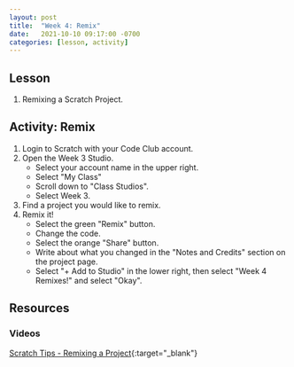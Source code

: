 ```yaml
---
layout: post
title:  "Week 4: Remix"
date:   2021-10-10 09:17:00 -0700
categories: [lesson, activity]
---
```


## Lesson

1. Remixing a Scratch Project.

## Activity: Remix

1. Login to Scratch with your Code Club account.
2. Open the Week 3 Studio.
    * Select your account name in the upper right.
    * Select "My Class"
    * Scroll down to "Class Studios".
    * Select Week 3.
3. Find a project you would like to remix.
4. Remix it!
    * Select the green "Remix" button.
    * Change the code.
    * Select the orange "Share" button.
    * Write about what you changed in the "Notes and Credits" section on the 
      project page.
    * Select "+ Add to Studio" in the lower right, then select "Week 4 
      Remixes!" and select "Okay".

## Resources

### Videos

[Scratch Tips - Remixing a Project](https://www.youtube.com/watch?v=_NY8SOengc0){:target="_blank"}
